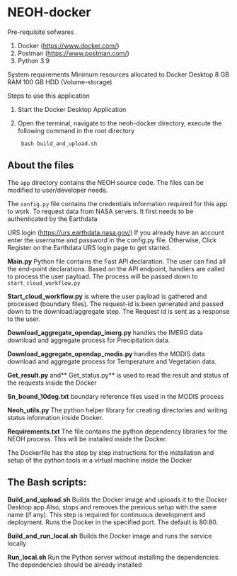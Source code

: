 # NEOH-docker

Pre-requisite sofwares

1. Docker (https://www.docker.com/)
2. Postman (https://www.postman.com/)
3. Python 3.9 

System requirements
	Minimum resources allocated to Docker Desktop
	8 GB RAM
	100 GB HDD (Volume-storage)

Steps to use this application

1. Start the Docker Desktop Application

2. Open the terminal, navigate to the neoh-docker directory, execute the following command in the root directory 

		bash build_and_upload.sh 

## About the files

The `app` directory contains the NEOH source code. The files can be modified to user/developer needs.

The `config.py` file contains the credentials information required for this app to work. To request data from NASA servers. It first needs to be authenticated by the Earthdata 

URS login (https://urs.earthdata.nasa.gov/) If you already have an account enter the username and password in the config.py file. Otherwise, Click Register on the Earthdata URS login page to get started.

**Main.py** Python file contains the Fast API declaration. The user can find all the end-point declarations. Based on the API endpoint, handlers are called to process the user payload. The process will be passed down to `start_cloud_workflow.py`

**Start_cloud_workflow.py** is where the user payload is gathered and processed (boundary files). The request-id is been generated and passed down to the download/aggregate step. The Request id is sent as a response to the user.

**Download_aggregate_opendap_imerg.py** handles the IMERG data download and aggregate process for Precipitation data. 

**Download_aggregate_opendap_modis.py** handles the MODIS data download and aggregate process for Temperature and Vegetation data. 

**Get_result.py** and** Get_status.py** is used to read the result and status of the requests inside the Docker

**Sn_bound_10deg.txt** boundary reference files used in the MODIS process

**Neoh_utils.py** The python helper library for creating directories and writing status information inside Docker.

**Requirements.txt**
	The file contains the python dependency libraries for the NEOH process. This will be installed inside the Docker. 


The Dockerfile has the step by step instructions for the installation and setup of the python tools in a virtual machine inside the Docker

## The Bash scripts: 

**Build_and_upload.sh**
	Builds the Docker image and uploads it to the Docker Desktop app
Also, stops and removes the previous setup with the same name (if any). This step is required for continuous development and deployment.
Runs the Docker in the specified port. The default is 80:80.

**Build_and_run_local.sh**
	Builds the Docker image and runs the service locally

**Run_local.sh**
Run the Python server without installing the dependencies. The dependencies should be already installed
